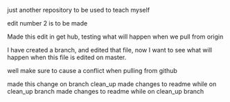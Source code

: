 
just another repository to be used to teach myself

edit number 2 is to be made

Made this edit in get hub, testing what will happen when we pull from origin


I have created a branch, and edited that file, now I want to see what
will happen when this file is edited on master.


well make sure to cause a conflict when pulling from github

made this change on branch clean_up
made changes to readme while on clean_up branch
made changes to readme while on clean_up branch

